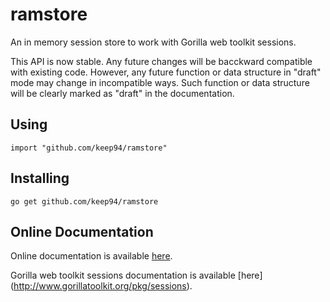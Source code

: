 ramstore
========

An in memory session store to work with Gorilla web toolkit sessions.

This API is now stable. Any future changes will be bacckward compatible with
existing code. However, any future function or data structure in "draft"
mode may change in incompatible ways. Such function or data structure will
be clearly marked as "draft" in the documentation.

## Using

	import "github.com/keep94/ramstore"

## Installing

	go get github.com/keep94/ramstore

## Online Documentation

Online documentation is available [here](http://go.pkgdoc.org/github.com/keep94/ramstore).

Gorilla web toolkit sessions documentation is available [here] (http://www.gorillatoolkit.org/pkg/sessions).
